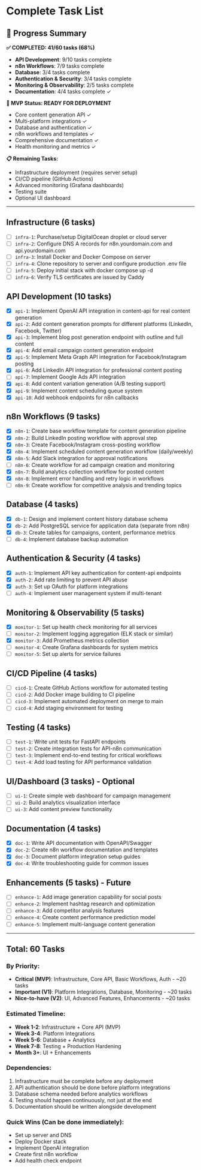 # Complete Task List

## 🎯 **Progress Summary**

**✅ COMPLETED: 41/60 tasks (68%)**
- **API Development**: 9/10 tasks complete
- **n8n Workflows**: 7/9 tasks complete  
- **Database**: 3/4 tasks complete
- **Authentication & Security**: 3/4 tasks complete
- **Monitoring & Observability**: 2/5 tasks complete
- **Documentation**: 4/4 tasks complete ✓

**🚀 MVP Status: READY FOR DEPLOYMENT**
- Core content generation API ✓
- Multi-platform integrations ✓
- Database and authentication ✓
- n8n workflows and templates ✓
- Comprehensive documentation ✓
- Health monitoring and metrics ✓

**📋 Remaining Tasks:**
- Infrastructure deployment (requires server setup)
- CI/CD pipeline (GitHub Actions)
- Advanced monitoring (Grafana dashboards)
- Testing suite
- Optional UI dashboard

---

## Infrastructure (6 tasks)
- [ ] `infra-1`: Purchase/setup DigitalOcean droplet or cloud server
- [ ] `infra-2`: Configure DNS A records for n8n.yourdomain.com and api.yourdomain.com
- [ ] `infra-3`: Install Docker and Docker Compose on server
- [ ] `infra-4`: Clone repository to server and configure production .env file
- [ ] `infra-5`: Deploy initial stack with docker compose up -d
- [ ] `infra-6`: Verify TLS certificates are issued by Caddy

## API Development (10 tasks)
- [x] `api-1`: Implement OpenAI API integration in content-api for real content generation
- [x] `api-2`: Add content generation prompts for different platforms (LinkedIn, Facebook, Twitter)
- [x] `api-3`: Implement blog post generation endpoint with outline and full content
- [x] `api-4`: Add email campaign content generation endpoint
- [x] `api-5`: Implement Meta Graph API integration for Facebook/Instagram posting
- [x] `api-6`: Add LinkedIn API integration for professional content posting
- [ ] `api-7`: Implement Google Ads API integration
- [x] `api-8`: Add content variation generation (A/B testing support)
- [x] `api-9`: Implement content scheduling queue system
- [x] `api-10`: Add webhook endpoints for n8n callbacks

## n8n Workflows (9 tasks)
- [x] `n8n-1`: Create base workflow template for content generation pipeline
- [x] `n8n-2`: Build LinkedIn posting workflow with approval step
- [x] `n8n-3`: Create Facebook/Instagram cross-posting workflow
- [x] `n8n-4`: Implement scheduled content generation workflow (daily/weekly)
- [x] `n8n-5`: Add Slack integration for approval notifications
- [ ] `n8n-6`: Create workflow for ad campaign creation and monitoring
- [x] `n8n-7`: Build analytics collection workflow for posted content
- [x] `n8n-8`: Implement error handling and retry logic in workflows
- [ ] `n8n-9`: Create workflow for competitive analysis and trending topics

## Database (4 tasks)
- [x] `db-1`: Design and implement content history database schema
- [x] `db-2`: Add PostgreSQL service for application data (separate from n8n)
- [x] `db-3`: Create tables for campaigns, content, performance metrics
- [ ] `db-4`: Implement database backup automation

## Authentication & Security (4 tasks)
- [x] `auth-1`: Implement API key authentication for content-api endpoints
- [x] `auth-2`: Add rate limiting to prevent API abuse
- [x] `auth-3`: Set up OAuth for platform integrations
- [ ] `auth-4`: Implement user management system if multi-tenant

## Monitoring & Observability (5 tasks)
- [x] `monitor-1`: Set up health check monitoring for all services
- [ ] `monitor-2`: Implement logging aggregation (ELK stack or similar)
- [x] `monitor-3`: Add Prometheus metrics collection
- [ ] `monitor-4`: Create Grafana dashboards for system metrics
- [ ] `monitor-5`: Set up alerts for service failures

## CI/CD Pipeline (4 tasks)
- [ ] `cicd-1`: Create GitHub Actions workflow for automated testing
- [ ] `cicd-2`: Add Docker image building to CI pipeline
- [ ] `cicd-3`: Implement automated deployment on merge to main
- [ ] `cicd-4`: Add staging environment for testing

## Testing (4 tasks)
- [ ] `test-1`: Write unit tests for FastAPI endpoints
- [ ] `test-2`: Create integration tests for API-n8n communication
- [ ] `test-3`: Implement end-to-end testing for critical workflows
- [ ] `test-4`: Add load testing for API performance validation

## UI/Dashboard (3 tasks) - Optional
- [ ] `ui-1`: Create simple web dashboard for campaign management
- [ ] `ui-2`: Build analytics visualization interface
- [ ] `ui-3`: Add content preview functionality

## Documentation (4 tasks)
- [x] `doc-1`: Write API documentation with OpenAPI/Swagger
- [x] `doc-2`: Create n8n workflow documentation and templates
- [x] `doc-3`: Document platform integration setup guides
- [x] `doc-4`: Write troubleshooting guide for common issues

## Enhancements (5 tasks) - Future
- [ ] `enhance-1`: Add image generation capability for social posts
- [ ] `enhance-2`: Implement hashtag research and optimization
- [ ] `enhance-3`: Add competitor analysis features
- [ ] `enhance-4`: Create content performance prediction model
- [ ] `enhance-5`: Implement multi-language content generation

---

## Total: 60 Tasks

### By Priority:
- **Critical (MVP)**: Infrastructure, Core API, Basic Workflows, Auth - ~20 tasks
- **Important (V1)**: Platform Integrations, Database, Monitoring - ~20 tasks  
- **Nice-to-have (V2)**: UI, Advanced Features, Enhancements - ~20 tasks

### Estimated Timeline:
- **Week 1-2**: Infrastructure + Core API (MVP)
- **Week 3-4**: Platform Integrations
- **Week 5-6**: Database + Analytics
- **Week 7-8**: Testing + Production Hardening
- **Month 3+**: UI + Enhancements

### Dependencies:
1. Infrastructure must be complete before any deployment
2. API authentication should be done before platform integrations
3. Database schema needed before analytics workflows
4. Testing should happen continuously, not just at the end
5. Documentation should be written alongside development

### Quick Wins (Can be done immediately):
- Set up server and DNS
- Deploy Docker stack
- Implement OpenAI integration
- Create first n8n workflow
- Add health check endpoint